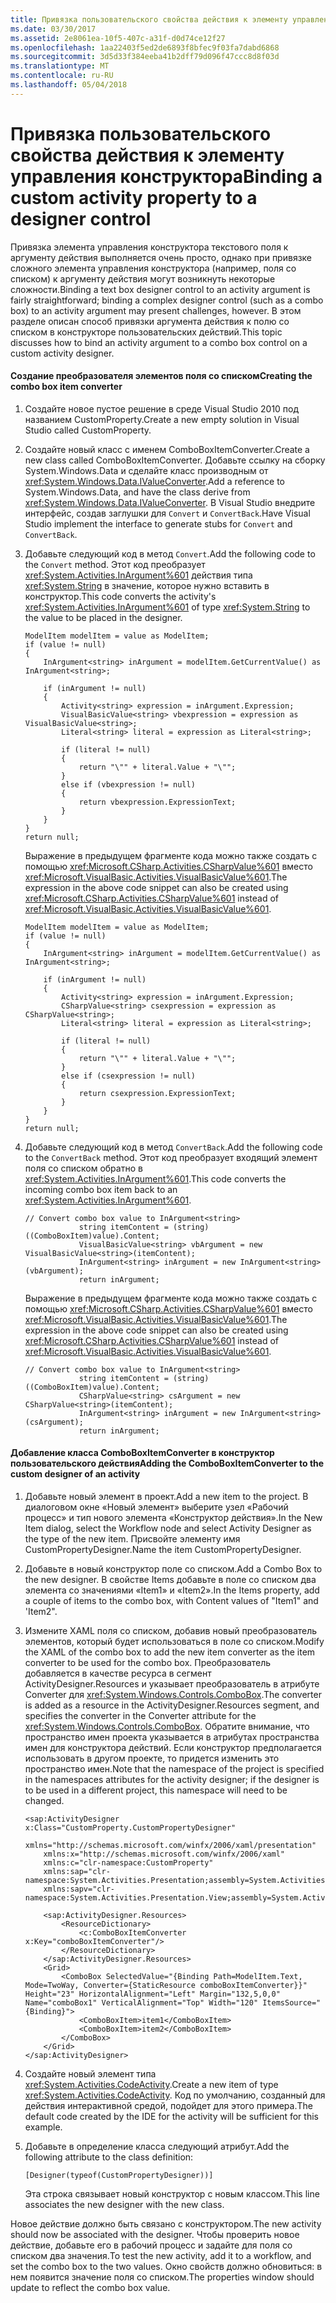 ```yaml
---
title: Привязка пользовательского свойства действия к элементу управления конструктора
ms.date: 03/30/2017
ms.assetid: 2e8061ea-10f5-407c-a31f-d0d74ce12f27
ms.openlocfilehash: 1aa22403f5ed2de6893f8bfec9f03fa7dabd6868
ms.sourcegitcommit: 3d5d33f384eeba41b2dff79d096f47ccc8d8f03d
ms.translationtype: MT
ms.contentlocale: ru-RU
ms.lasthandoff: 05/04/2018
---
```

# <a name="binding-a-custom-activity-property-to-a-designer-control"></a><span data-ttu-id="70e36-102">Привязка пользовательского свойства действия к элементу управления конструктора</span><span class="sxs-lookup"><span data-stu-id="70e36-102">Binding a custom activity property to a designer control</span></span>
<span data-ttu-id="70e36-103">Привязка элемента управления конструктора текстового поля к аргументу действия выполняется очень просто, однако при привязке сложного элемента управления конструктора (например, поля со списком) к аргументу действия могут возникнуть некоторые сложности.</span><span class="sxs-lookup"><span data-stu-id="70e36-103">Binding a text box designer control to an activity argument is fairly straightforward; binding a complex designer control (such as a combo box) to an activity argument may present challenges, however.</span></span> <span data-ttu-id="70e36-104">В этом разделе описан способ привязки аргумента действия к полю со списком в конструкторе пользовательских действий.</span><span class="sxs-lookup"><span data-stu-id="70e36-104">This topic discusses how to bind an activity argument to a combo box control on a custom activity designer.</span></span>  
  
#### <a name="creating-the-combo-box-item-converter"></a><span data-ttu-id="70e36-105">Создание преобразователя элементов поля со списком</span><span class="sxs-lookup"><span data-stu-id="70e36-105">Creating the combo box item converter</span></span>  
  
1.  <span data-ttu-id="70e36-106">Создайте новое пустое решение в среде Visual Studio 2010 под названием CustomProperty.</span><span class="sxs-lookup"><span data-stu-id="70e36-106">Create a new empty solution in Visual Studio called CustomProperty.</span></span>  
  
2.  <span data-ttu-id="70e36-107">Создайте новый класс с именем ComboBoxItemConverter.</span><span class="sxs-lookup"><span data-stu-id="70e36-107">Create a new class called ComboBoxItemConverter.</span></span> <span data-ttu-id="70e36-108">Добавьте ссылку на сборку System.Windows.Data и сделайте класс производным от <xref:System.Windows.Data.IValueConverter>.</span><span class="sxs-lookup"><span data-stu-id="70e36-108">Add a reference to System.Windows.Data, and have the class derive from <xref:System.Windows.Data.IValueConverter>.</span></span> <span data-ttu-id="70e36-109">В Visual Studio внедрите интерфейс, создав заглушки для `Convert` и `ConvertBack`.</span><span class="sxs-lookup"><span data-stu-id="70e36-109">Have Visual Studio implement the interface to generate stubs for `Convert` and `ConvertBack`.</span></span>  
  
3.  <span data-ttu-id="70e36-110">Добавьте следующий код в метод `Convert`.</span><span class="sxs-lookup"><span data-stu-id="70e36-110">Add the following code to the `Convert` method.</span></span> <span data-ttu-id="70e36-111">Этот код преобразует <xref:System.Activities.InArgument%601> действия типа <xref:System.String> в значение, которое нужно вставить в конструктор.</span><span class="sxs-lookup"><span data-stu-id="70e36-111">This code converts the activity's <xref:System.Activities.InArgument%601> of type <xref:System.String> to the value to be placed in the designer.</span></span>  
  
    ```  
    ModelItem modelItem = value as ModelItem;  
    if (value != null)  
    {  
        InArgument<string> inArgument = modelItem.GetCurrentValue() as InArgument<string>;  
  
        if (inArgument != null)  
        {  
            Activity<string> expression = inArgument.Expression;  
            VisualBasicValue<string> vbexpression = expression as VisualBasicValue<string>;  
            Literal<string> literal = expression as Literal<string>;  
  
            if (literal != null)  
            {  
                return "\"" + literal.Value + "\"";  
            }  
            else if (vbexpression != null)  
            {  
                return vbexpression.ExpressionText;  
            }  
        }  
    }  
    return null;  
    ```  
  
     <span data-ttu-id="70e36-112">Выражение в предыдущем фрагменте кода можно также создать с помощью <xref:Microsoft.CSharp.Activities.CSharpValue%601> вместо <xref:Microsoft.VisualBasic.Activities.VisualBasicValue%601>.</span><span class="sxs-lookup"><span data-stu-id="70e36-112">The expression in the above code snippet can also be created using <xref:Microsoft.CSharp.Activities.CSharpValue%601> instead of <xref:Microsoft.VisualBasic.Activities.VisualBasicValue%601>.</span></span>  
  
    ```  
    ModelItem modelItem = value as ModelItem;  
    if (value != null)  
    {  
        InArgument<string> inArgument = modelItem.GetCurrentValue() as InArgument<string>;  
  
        if (inArgument != null)  
        {  
            Activity<string> expression = inArgument.Expression;  
            CSharpValue<string> csexpression = expression as CSharpValue<string>;  
            Literal<string> literal = expression as Literal<string>;  
  
            if (literal != null)  
            {  
                return "\"" + literal.Value + "\"";  
            }  
            else if (csexpression != null)  
            {  
                return csexpression.ExpressionText;  
            }  
        }  
    }  
    return null;  
    ```  
  
4.  <span data-ttu-id="70e36-113">Добавьте следующий код в метод `ConvertBack`.</span><span class="sxs-lookup"><span data-stu-id="70e36-113">Add the following code to the `ConvertBack` method.</span></span> <span data-ttu-id="70e36-114">Этот код преобразует входящий элемент поля со списком обратно в <xref:System.Activities.InArgument%601>.</span><span class="sxs-lookup"><span data-stu-id="70e36-114">This code converts the incoming combo box item back to an <xref:System.Activities.InArgument%601>.</span></span>  
  
    ```  
    // Convert combo box value to InArgument<string>  
                string itemContent = (string)((ComboBoxItem)value).Content;  
                VisualBasicValue<string> vbArgument = new VisualBasicValue<string>(itemContent);  
                InArgument<string> inArgument = new InArgument<string>(vbArgument);  
                return inArgument;  
    ```  
  
     <span data-ttu-id="70e36-115">Выражение в предыдущем фрагменте кода можно также создать с помощью <xref:Microsoft.CSharp.Activities.CSharpValue%601> вместо <xref:Microsoft.VisualBasic.Activities.VisualBasicValue%601>.</span><span class="sxs-lookup"><span data-stu-id="70e36-115">The expression in the above code snippet can also be created using <xref:Microsoft.CSharp.Activities.CSharpValue%601> instead of <xref:Microsoft.VisualBasic.Activities.VisualBasicValue%601>.</span></span>  
  
    ```  
    // Convert combo box value to InArgument<string>  
                string itemContent = (string)((ComboBoxItem)value).Content;  
                CSharpValue<string> csArgument = new CSharpValue<string>(itemContent);  
                InArgument<string> inArgument = new InArgument<string>(csArgument);  
                return inArgument;  
    ```  
  
#### <a name="adding-the-comboboxitemconverter-to-the-custom-designer-of-an-activity"></a><span data-ttu-id="70e36-116">Добавление класса ComboBoxItemConverter в конструктор пользовательского действия</span><span class="sxs-lookup"><span data-stu-id="70e36-116">Adding the ComboBoxItemConverter to the custom designer of an activity</span></span>  
  
1.  <span data-ttu-id="70e36-117">Добавьте новый элемент в проект.</span><span class="sxs-lookup"><span data-stu-id="70e36-117">Add a new item to the project.</span></span> <span data-ttu-id="70e36-118">В диалоговом окне «Новый элемент» выберите узел «Рабочий процесс» и тип нового элемента «Конструктор действия».</span><span class="sxs-lookup"><span data-stu-id="70e36-118">In the New Item dialog, select the Workflow node and select Activity Designer as the type of the new item.</span></span> <span data-ttu-id="70e36-119">Присвойте элементу имя CustomPropertyDesigner.</span><span class="sxs-lookup"><span data-stu-id="70e36-119">Name the item CustomPropertyDesigner.</span></span>  
  
2.  <span data-ttu-id="70e36-120">Добавьте в новый конструктор поле со списком.</span><span class="sxs-lookup"><span data-stu-id="70e36-120">Add a Combo Box to the new designer.</span></span> <span data-ttu-id="70e36-121">В свойстве Items добавьте в поле со списком два элемента со значениями «Item1» и «Item2».</span><span class="sxs-lookup"><span data-stu-id="70e36-121">In the Items property, add a couple of items to the combo box, with Content values of "Item1" and 'Item2".</span></span>  
  
3.  <span data-ttu-id="70e36-122">Измените XAML поля со списком, добавив новый преобразователь элементов, который будет использоваться в поле со списком.</span><span class="sxs-lookup"><span data-stu-id="70e36-122">Modify the XAML of the combo box to add the new item converter as the item converter to be used for the combo box.</span></span> <span data-ttu-id="70e36-123">Преобразователь добавляется в качестве ресурса в сегмент ActivityDesigner.Resources и указывает преобразователь в атрибуте Converter для <xref:System.Windows.Controls.ComboBox>.</span><span class="sxs-lookup"><span data-stu-id="70e36-123">The converter is added as a resource in the ActivityDesigner.Resources segment, and specifies the converter in the Converter attribute for the <xref:System.Windows.Controls.ComboBox>.</span></span> <span data-ttu-id="70e36-124">Обратите внимание, что пространство имен проекта указывается в атрибутах пространства имен для конструктора действий. Если конструктор предполагается использовать в другом проекте, то придется изменить это пространство имен.</span><span class="sxs-lookup"><span data-stu-id="70e36-124">Note that the namespace of the project is specified in the namespaces attributes for the activity designer; if the designer is to be used in a different project, this namespace will need to be changed.</span></span>  
  
    ```  
    <sap:ActivityDesigner x:Class="CustomProperty.CustomPropertyDesigner"  
        xmlns="http://schemas.microsoft.com/winfx/2006/xaml/presentation"  
        xmlns:x="http://schemas.microsoft.com/winfx/2006/xaml"  
        xmlns:c="clr-namespace:CustomProperty"  
        xmlns:sap="clr-namespace:System.Activities.Presentation;assembly=System.Activities.Presentation"  
        xmlns:sapv="clr-namespace:System.Activities.Presentation.View;assembly=System.Activities.Presentation">  
  
        <sap:ActivityDesigner.Resources>  
            <ResourceDictionary>  
                <c:ComboBoxItemConverter x:Key="comboBoxItemConverter"/>  
            </ResourceDictionary>  
        </sap:ActivityDesigner.Resources>  
        <Grid>  
            <ComboBox SelectedValue="{Binding Path=ModelItem.Text, Mode=TwoWay, Converter={StaticResource comboBoxItemConverter}}"  Height="23" HorizontalAlignment="Left" Margin="132,5,0,0" Name="comboBox1" VerticalAlignment="Top" Width="120" ItemsSource="{Binding}">  
                <ComboBoxItem>item1</ComboBoxItem>  
                <ComboBoxItem>item2</ComboBoxItem>  
            </ComboBox>  
        </Grid>  
    </sap:ActivityDesigner>  
    ```  
  
4.  <span data-ttu-id="70e36-125">Создайте новый элемент типа <xref:System.Activities.CodeActivity>.</span><span class="sxs-lookup"><span data-stu-id="70e36-125">Create a new item of type <xref:System.Activities.CodeActivity>.</span></span> <span data-ttu-id="70e36-126">Код по умолчанию, созданный для действия интерактивной средой, подойдет для этого примера.</span><span class="sxs-lookup"><span data-stu-id="70e36-126">The default code created by the IDE for the activity will be sufficient for this example.</span></span>  
  
5.  <span data-ttu-id="70e36-127">Добавьте в определение класса следующий атрибут.</span><span class="sxs-lookup"><span data-stu-id="70e36-127">Add the following attribute to the class definition:</span></span>  
  
    ```  
    [Designer(typeof(CustomPropertyDesigner))]  
    ```  
  
     <span data-ttu-id="70e36-128">Эта строка связывает новый конструктор с новым классом.</span><span class="sxs-lookup"><span data-stu-id="70e36-128">This line associates the new designer with the new class.</span></span>  
  
 <span data-ttu-id="70e36-129">Новое действие должно быть связано с конструктором.</span><span class="sxs-lookup"><span data-stu-id="70e36-129">The new activity should now be associated with the designer.</span></span> <span data-ttu-id="70e36-130">Чтобы проверить новое действие, добавьте его в рабочий процесс и задайте для поля со списком два значения.</span><span class="sxs-lookup"><span data-stu-id="70e36-130">To test the new activity, add it to a workflow, and set the combo box to the two values.</span></span> <span data-ttu-id="70e36-131">Окно свойств должно обновиться: в нем появится значение поля со списком.</span><span class="sxs-lookup"><span data-stu-id="70e36-131">The properties window should update to reflect the combo box value.</span></span>
